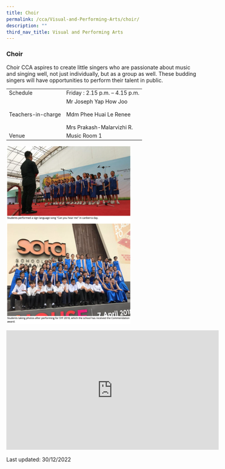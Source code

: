 ```yaml
---
title: Choir
permalink: /cca/Visual-and-Performing-Arts/choir/
description: ""
third_nav_title: Visual and Performing Arts
---
```

### Choir

Choir CCA aspires to create little singers who are passionate about music and singing well, not just individually, but as a group as well. These budding singers will have opportunities to perform their talent in public.

|  |  |
|---|---|
| Schedule | Friday : 2.15 p.m. – 4.15 p.m. |
| Teachers-in-charge | Mr Joseph Yap How Joo<br><br>Mdm Phee Huai Le Renee<br><br>Mrs Prakash-Malarvizhi R.<br> |
|  Venue | Music Room 1  |

<img src="/images/cca10.png" 
     style="width:65%">


<div class="bp-youtube">

<iframe width="560" height="315" src="https://www.youtube.com/embed/pIp9CL5aGew" title="YouTube video player" frameborder="0" allow="accelerometer; autoplay; clipboard-write; encrypted-media; gyroscope; picture-in-picture" allowfullscreen></iframe>

</div>

Last updated: 30/12/2022